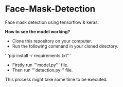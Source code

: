 # Face-Mask-Detection
Face mask detection using tensorflow & keras.

**How to see the model working?**

- Clone this repository on your computer.
- Run the following command in your cloned directory.


'''pip install -r requirements.txt'''


- Firstly run '''model.py''' file.
- Then run '''detection.py''' file.


This process might take some time to be executed.
